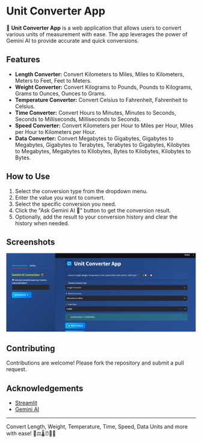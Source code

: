 # Unit Converter App

🔁 **Unit Converter App** is a web application that allows users to convert various units of measurement with ease. The app leverages the power of Gemini AI to provide accurate and quick conversions.

## Features

- **Length Converter:** Convert Kilometers to Miles, Miles to Kilometers, Meters to Feet, Feet to Meters.
- **Weight Converter:** Convert Kilograms to Pounds, Pounds to Kilograms, Grams to Ounces, Ounces to Grams.
- **Temperature Converter:** Convert Celsius to Fahrenheit, Fahrenheit to Celsius.
- **Time Converter:** Convert Hours to Minutes, Minutes to Seconds, Seconds to Milliseconds, Milliseconds to Seconds.
- **Speed Converter:** Convert Kilometers per Hour to Miles per Hour, Miles per Hour to Kilometers per Hour.
- **Data Converter:** Convert Megabytes to Gigabytes, Gigabytes to Megabytes, Gigabytes to Terabytes, Terabytes to Gigabytes, Kilobytes to Megabytes, Megabytes to Kilobytes, Bytes to Kilobytes, Kilobytes to Bytes.

## How to Use

1. Select the conversion type from the dropdown menu.
2. Enter the value you want to convert.
3. Select the specific conversion you need.
4. Click the "Ask Gemini AI 🚀" button to get the conversion result.
5. Optionally, add the result to your conversion history and clear the history when needed.

## Screenshots

![Unit Converter App Screenshot](screenshot.png)

## Contributing

Contributions are welcome! Please fork the repository and submit a pull request.

## Acknowledgements

- [Streamlit](https://streamlit.io/)
- [Gemini AI](https://gemini.ai/)

---

Convert Length, Weight, Temperature, Time, Speed, Data Units and more with ease! 📏⚖️🌡️⏰🚗💾